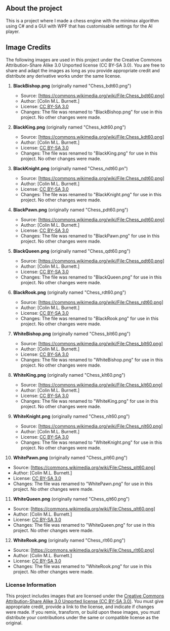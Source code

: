 ## About the project

This is a project where I made a chess engine with the minimax algorithm using C# and a GUI with WPF that has customisable settings for the AI player.

## Image Credits

The following images are used in this project under the Creative Commons Attribution-Share Alike 3.0 Unported license (CC BY-SA 3.0). You are free to share and adapt the images as long as you provide appropriate credit and distribute any derivative works under the same license.

1. **BlackBishop.png** (originally named "Chess_bdt60.png") 
   - Source: [https://commons.wikimedia.org/wiki/File:Chess_bdt60.png]  
   - Author: [Colin M.L. Burnett.]  
   - License: [CC BY-SA 3.0](https://creativecommons.org/licenses/by-sa/3.0/)  
   - Changes: The file was renamed to "BlackBishop.png" for use in this project. No other changes were made.

2. **BlackKing.png** (originally named "Chess_kdt60.png") 
   - Source: [https://commons.wikimedia.org/wiki/File:Chess_kdt60.png]  
   - Author: [Colin M.L. Burnett.]  
   - License: [CC BY-SA 3.0](https://creativecommons.org/licenses/by-sa/3.0/)  
   - Changes: The file was renamed to "BlackKing.png" for use in this project. No other changes were made.

3. **BlackKnight.png** (originally named "Chess_ndt60.pn") 
   - Source: [https://commons.wikimedia.org/wiki/File:Chess_ndt60.png]  
   - Author: [Colin M.L. Burnett.]  
   - License: [CC BY-SA 3.0](https://creativecommons.org/licenses/by-sa/3.0/)  
   - Changes: The file was renamed to "BlackKnight.png" for use in this project. No other changes were made.
  
4. **BlackPawn.png** (originally named "Chess_pdt60.png") 
   - Source: [https://commons.wikimedia.org/wiki/File:Chess_pdt60.png]  
   - Author: [Colin M.L. Burnett.]  
   - License: [CC BY-SA 3.0](https://creativecommons.org/licenses/by-sa/3.0/)  
   - Changes: The file was renamed to "BlackPawn.png" for use in this project. No other changes were made.

5. **BlackQueen.png** (originally named "Chess_qdt60.png") 
   - Source: [https://commons.wikimedia.org/wiki/File:Chess_qdt60.png]  
   - Author: [Colin M.L. Burnett.]  
   - License: [CC BY-SA 3.0](https://creativecommons.org/licenses/by-sa/3.0/)  
   - Changes: The file was renamed to "BlackQueen.png" for use in this project. No other changes were made.

6. **BlackRook.png** (originally named "Chess_rdt60.png") 
   - Source: [https://commons.wikimedia.org/wiki/File:Chess_rdt60.png]  
   - Author: [Colin M.L. Burnett.]  
   - License: [CC BY-SA 3.0](https://creativecommons.org/licenses/by-sa/3.0/)  
   - Changes: The file was renamed to "BlackRook.png" for use in this project. No other changes were made.

7. **WhiteBishop.png** (originally named "Chess_blt60.png") 
   - Source: [https://commons.wikimedia.org/wiki/File:Chess_blt60.png]  
   - Author: [Colin M.L. Burnett.]  
   - License: [CC BY-SA 3.0](https://creativecommons.org/licenses/by-sa/3.0/)  
   - Changes: The file was renamed to "WhiteBishop.png" for use in this project. No other changes were made.

8. **WhiteKing.png** (originally named "Chess_klt60.png") 
   - Source: [https://commons.wikimedia.org/wiki/File:Chess_klt60.png]  
   - Author: [Colin M.L. Burnett.]  
   - License: [CC BY-SA 3.0](https://creativecommons.org/licenses/by-sa/3.0/)  
   - Changes: The file was renamed to "WhiteKing.png" for use in this project. No other changes were made.

9. **WhiteKnight.png** (originally named "Chess_nlt60.png") 
   - Source: [https://commons.wikimedia.org/wiki/File:Chess_nlt60.png]  
   - Author: [Colin M.L. Burnett.]  
   - License: [CC BY-SA 3.0](https://creativecommons.org/licenses/by-sa/3.0/)  
   - Changes: The file was renamed to "WhiteKnight.png" for use in this project. No other changes were made.

10. **WhitePawn.png** (originally named "Chess_plt60.png") 
   - Source: [https://commons.wikimedia.org/wiki/File:Chess_plt60.png]  
   - Author: [Colin M.L. Burnett.]  
   - License: [CC BY-SA 3.0](https://creativecommons.org/licenses/by-sa/3.0/)  
   - Changes: The file was renamed to "WhitePawn.png" for use in this project. No other changes were made.

11. **WhiteQueen.png** (originally named "Chess_qlt60.png") 
   - Source: [https://commons.wikimedia.org/wiki/File:Chess_qlt60.png]  
   - Author: [Colin M.L. Burnett.]  
   - License: [CC BY-SA 3.0](https://creativecommons.org/licenses/by-sa/3.0/)  
   - Changes: The file was renamed to "WhiteQueen.png" for use in this project. No other changes were made.

12. **WhiteRook.png** (originally named "Chess_rlt60.png") 
   - Source: [https://commons.wikimedia.org/wiki/File:Chess_rlt60.png]  
   - Author: [Colin M.L. Burnett.]  
   - License: [CC BY-SA 3.0](https://creativecommons.org/licenses/by-sa/3.0/)  
   - Changes: The file was renamed to "WhiteRook.png" for use in this project. No other changes were made.

### License Information
This project includes images that are licensed under the [Creative Commons Attribution-Share Alike 3.0 Unported license (CC BY-SA 3.0)](https://creativecommons.org/licenses/by-sa/3.0/). You must give appropriate credit, provide a link to the license, and indicate if changes were made. If you remix, transform, or build upon these images, you must distribute your contributions under the same or compatible license as the original.
